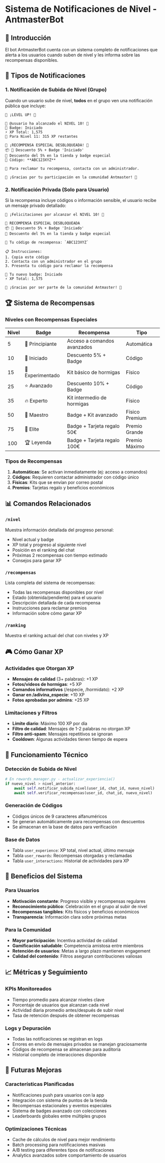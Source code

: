 # Sistema de Notificaciones de Nivel - AntmasterBot

## 🎉 Introducción

El bot AntmasterBot cuenta con un sistema completo de notificaciones que alerta a los usuarios cuando suben de nivel y les informa sobre las recompensas disponibles.

## 🔔 Tipos de Notificaciones

### 1. Notificación de Subida de Nivel (Grupo)
Cuando un usuario sube de nivel, **todos** en el grupo ven una notificación pública que incluye:

```
🎉 ¡LEVEL UP! 🎉

🌿 @usuario ha alcanzado el NIVEL 10! 🌿
🏅 Badge: Iniciado
⚡ XP Total: 1,575
🎯 Para Nivel 11: 315 XP restantes

🎁 ¡RECOMPENSA ESPECIAL DESBLOQUEADA! 🎁
📦 🌿 Descuento 5% + Badge 'Iniciado'
📝 Descuento del 5% en la tienda y badge especial
🔑 Código: **ABC123XYZ**

💬 Para reclamar tu recompensa, contacta con un administrador.

🌟 ¡Gracias por tu participación en la comunidad Antmaster! 🌟
```

### 2. Notificación Privada (Solo para Usuario)
Si la recompensa incluye códigos o información sensible, el usuario recibe un mensaje privado detallado:

```
🎉 ¡Felicitaciones por alcanzar el NIVEL 10! 🎉

🎁 RECOMPENSA ESPECIAL DESBLOQUEADA
📦 🌿 Descuento 5% + Badge 'Iniciado'
📝 Descuento del 5% en la tienda y badge especial

🔑 Tu código de recompensa: `ABC123XYZ`

📋 Instrucciones:
1. Copia este código
2. Contacta con un administrador en el grupo
3. Presenta tu código para reclamar la recompensa

🏅 Tu nuevo badge: Iniciado
⚡ XP Total: 1,575

🌟 ¡Gracias por ser parte de la comunidad Antmaster! 🌟
```

## 🏆 Sistema de Recompensas

### Niveles con Recompensas Especiales

| Nivel | Badge | Recompensa | Tipo |
|-------|-------|------------|------|
| 5 | 🌱 Principiante | Acceso a comandos avanzados | Automática |
| 10 | 🌿 Iniciado | Descuento 5% + Badge | Código |
| 15 | 🌳 Experimentado | Kit básico de hormigas | Físico |
| 25 | ⭐ Avanzado | Descuento 10% + Badge | Código |
| 35 | 🔥 Experto | Kit intermedio de hormigas | Físico |
| 50 | 💎 Maestro | Badge + Kit avanzado | Físico Premium |
| 75 | 👑 Elite | Badge + Tarjeta regalo 50€ | Premio Grande |
| 100 | 🏆 Leyenda | Badge + Tarjeta regalo 100€ | Premio Máximo |

### Tipos de Recompensas

1. **Automáticas**: Se activan inmediatamente (ej: acceso a comandos)
2. **Códigos**: Requieren contactar administrador con código único
3. **Físicas**: Kits que se envían por correo postal
4. **Premios**: Tarjetas regalo y beneficios económicos

## 📊 Comandos Relacionados

### `/nivel`
Muestra información detallada del progreso personal:
- Nivel actual y badge
- XP total y progreso al siguiente nivel
- Posición en el ranking del chat
- Próximas 2 recompensas con tiempo estimado
- Consejos para ganar XP

### `/recompensas`
Lista completa del sistema de recompensas:
- Todas las recompensas disponibles por nivel
- Estado (obtenida/pendiente) para el usuario
- Descripción detallada de cada recompensa
- Instrucciones para reclamar premios
- Información sobre cómo ganar XP

### `/ranking`
Muestra el ranking actual del chat con niveles y XP

## 🎮 Cómo Ganar XP

### Actividades que Otorgan XP
- **Mensajes de calidad** (3+ palabras): +1 XP
- **Fotos/videos de hormigas**: +5 XP
- **Comandos informativos** (/especie, /hormidato): +2 XP
- **Ganar en /adivina_especie**: +10 XP
- **Fotos aprobadas por admins**: +25 XP

### Limitaciones y Filtros
- **Límite diario**: Máximo 100 XP por día
- **Filtro de calidad**: Mensajes de 1-2 palabras no otorgan XP
- **Filtro anti-spam**: Mensajes repetitivos se ignoran
- **Cooldown**: Algunas actividades tienen tiempo de espera

## 🔧 Funcionamiento Técnico

### Detección de Subida de Nivel
```python
# En rewards_manager.py - actualizar_experiencia()
if nuevo_nivel > nivel_anterior:
    await self.notificar_subida_nivel(user_id, chat_id, nuevo_nivel)
    await self.verificar_recompensas(user_id, chat_id, nuevo_nivel)
```

### Generación de Códigos
- Códigos únicos de 9 caracteres alfanuméricos
- Se generan automáticamente para recompensas con descuentos
- Se almacenan en la base de datos para verificación

### Base de Datos
- Tabla `user_experience`: XP total, nivel actual, último mensaje
- Tabla `user_rewards`: Recompensas otorgadas y reclamadas
- Tabla `user_interactions`: Historial de actividades para XP

## 🚀 Beneficios del Sistema

### Para Usuarios
- **Motivación constante**: Progreso visible y recompensas regulares
- **Reconocimiento público**: Celebración en el grupo al subir de nivel
- **Recompensas tangibles**: Kits físicos y beneficios económicos
- **Transparencia**: Información clara sobre próximas metas

### Para la Comunidad
- **Mayor participación**: Incentiva actividad de calidad
- **Gamificación saludable**: Competencia amistosa entre miembros
- **Retención de usuarios**: Metas a largo plazo mantienen engagement
- **Calidad del contenido**: Filtros aseguran contribuciones valiosas

## 📈 Métricas y Seguimiento

### KPIs Monitoreados
- Tiempo promedio para alcanzar niveles clave
- Porcentaje de usuarios que alcanzan cada nivel
- Actividad diaria promedio antes/después de subir nivel
- Tasa de retención después de obtener recompensas

### Logs y Depuración
- Todas las notificaciones se registran en logs
- Errores en envío de mensajes privados se manejan graciosamente
- Códigos de recompensa se almacenan para auditoría
- Historial completo de interacciones disponible

## 🔮 Futuras Mejoras

### Características Planificadas
- Notificaciones push para usuarios con la app
- Integración con sistema de puntos de la tienda
- Recompensas estacionales y eventos especiales
- Sistema de badges avanzado con colecciones
- Leaderboards globales entre múltiples grupos

### Optimizaciones Técnicas
- Cache de cálculos de nivel para mejor rendimiento
- Batch processing para notificaciones masivas
- A/B testing para diferentes tipos de notificaciones
- Analytics avanzados sobre comportamiento de usuarios 